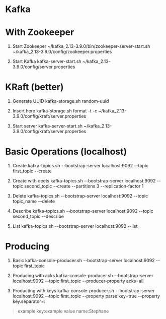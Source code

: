 # Kafka

# With Zookeeper

1. Start Zookeeper
~/kafka_2.13-3.9.0/bin/zookeeper-server-start.sh ~/kafka_2.13-3.9.0/config/zookeeper.properties

2. Start Kafka
kafka-server-start.sh ~/kafka_2.13-3.9.0/config/server.properties

# KRaft (better)

1. Generate UUID
kafka-storage.sh random-uuid

2. Insert here
kafka-storage.sh format -t <uuid> -c ~/kafka_2.13-3.9.0/config/kraft/server.properties

3. Start server
kafka-server-start.sh ~/kafka_2.13-3.9.0/config/kraft/server.properties

# Basic Operations (localhost)

1. Create
kafka-topics.sh --bootstrap-server localhost:9092 --topic first_topic --create

2. Create with deets
kafka-topics.sh --bootstrap-server localhost:9092 --topic second_topic --create --partitions 3 --replication-factor 1

3. Delete
kafka-topics.sh --bootstrap-server localhost:9092 --topic topic_name --delete

4. Describe
kafka-topics.sh --bootstrap-server localhost:9092 --topic second_topic --describe

5. List
kafka-topics.sh --bootstrap-server localhost:9092 --list

# Producing
1. Basic
kafka-console-producer.sh --bootstrap-server localhost:9092 --topic first_topic

2. Producing with acks
kafka-console-producer.sh --bootstrap-server localhost:9092 --topic first_topic --producer-property acks=all

3. Producting with keys
kafka-console-producer.sh --bootstrap-server localhost:9092 --topic first_topic --property parse.key=true --property key.separator=:
>example key:example value
>name:Stephane



